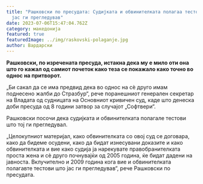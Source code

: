 ```yaml
---
title: "Рашковски по пресудата: Судијката и обвинителката полагаа тестови што
  јас ги прегледував"
date: 2023-07-06T15:47:04.762Z
category: македонија
featured: true
featuredImage: ../img/raskovski-polaganje.jpg
author: Вардарски
---
```

<!--StartFragment-->

**Рашковски, по изречената пресуда, истакна дека му е мило оти она што го кажал од самиот почеток како теза се покажало како точно во однос на притворот.**



<!--EndFragment--><!--StartFragment-->

„Би сакал да се има предвид дека во однос на сè друго имам поднесено жалби до Стразбур“, рече поранешниот генерален секретар на Владата од судницата на Основниот кривичен суд, каде што денеска доби пресуда од 8 години затвор за случајот „Софтвери“.

Рашковски посочи дека судијката и обвинителката полагале тестови што тој ги прегледувал.

„Целокупниот материјал, како обвинителката со овој суд се договара, како да бидеме осудени, како да бидат изнесувани доказите и како обвинителката и вие како судија ја нарекувате правобранителката проста жена и сè друго почнувајќи од 2005 година, ќе бидат дадени на јавноста. Вклучително и 2009 година кога вие и обвинителката полагавте тестови што јас ги прегледував“, рече Рашковски по пресудата.

<!--EndFragment-->